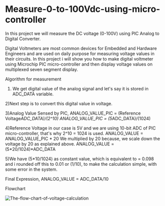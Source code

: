 # Measure-0-to-100Vdc-using-micro-controller
In this project we will measure the DC voltage (0-100V) using PIC Analog to Digital Converter.


Digital Voltmeters are most common devices for Embedded and Hardware Engineers and are used on daily purpose for measuring voltage values in their circuits. In this project i will show you how to make digital voltmeter using Microchip PIC micro-controller and then display voltage values on multiplexed seven segment display.

Algorithm for measurement

1) We get digital value of the analog signal and let's say it is stored in ADC_DATA variable.

2)Next step is to convert this digital value in voltage.

3)Analog Value Sensed by PIC,
ANALOG_VALUE_PIC = (Reference Voltage*ADC_DATA)/(2^10)
ANALOG_VALUE_PIC = (5*ADC_DATA)/(1024)

4)Reference Voltage in our case is 5V and we are using 10-bit ADC of PIC micro-controller, that's why 2^10 = 1024 is used. ANALOG_VALUE = ANALOG_VALUE_PIC * 20 We multiplied by 20 because, we scale down the voltage by 20 as explained above. ANALOG_VALUE = (5*20/1024)*ADC_DATA

5)We have (5*10/1024) as constant value, which is equivalent to = 0.098 and i rounded off this to 0.01 or (1/10), to make the calculation simple, with some error in the system.
 
Final Expression, ANALOG_VALUE = ADC_DATA/10

Flowchart

![The-flow-chart-of-voltage-calculation](https://user-images.githubusercontent.com/129486990/229060052-6a635361-a07a-4a84-a1bd-2c3bda4906df.png)

